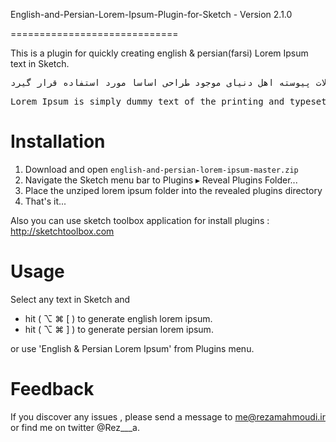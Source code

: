 English-and-Persian-Lorem-Ipsum-Plugin-for-Sketch - Version 2.1.0

=============================

This is a plugin for quickly creating english & persian(farsi) Lorem Ipsum text in Sketch.

<pre>
لورم ایپسوم متن ساختگی با تولید سادگی نامفهوم از صنعت چاپ و با استفاده از طراحان گرافیک است. چاپگرها و متون بلکه روزنامه و مجله در ستون و سطرآنچنان که لازم است و برای شرایط فعلی تکنولوژی مورد نیاز و کاربردهای متنوع با هدف بهبود ابزارهای کاربردی می باشد. کتابهای زیادی در شصت و سه درصد گذشته، حال و آینده شناخت فراوان جامعه و متخصصان را می طلبد تا با نرم افزارها شناخت بیستری را برای طراحان رایانه ای و فرهنگ پیشرو در زبان فارسی ایجاد کرد. در این صورت می توان امید داشت که تمام و دشواری موجود در ارائه راهکارها و شرایط سخت تایپ به پایان رسد وزمان مورد نیاز شامل حروفچینی دستاوردهای اصلی و جوابگوی سوالات پیوسته اهل دنیای موجود طراحی اساسا مورد استفاده قرار گیرد.
</pre>
<pre>
Lorem Ipsum is simply dummy text of the printing and typesetting industry. Lorem Ipsum has been the industry's standard dummy text ever since the 1500s, when an unknown printer took a galley of type and scrambled it to make a type specimen book. It has survived not only five centuries, but also the leap into electronic typesetting, remaining essentially unchanged. It was popularised in the 1960s with the release of Letraset sheets containing Lorem Ipsum passages, and more recently with desktop publishing software like Aldus PageMaker including versions of Lorem Ipsum.
</pre>

Installation
=============================
<ol>
  <li>Download and open <code>english-and-persian-lorem-ipsum-master.zip</code></li>
  <li>Navigate the Sketch menu bar to Plugins ▸ Reveal Plugins Folder...</li>
  <li>Place the unziped lorem ipsum folder into the revealed plugins directory</li>
  <li>That's it...</li>
</ol>

Also you can use sketch toolbox application for install plugins : http://sketchtoolbox.com

Usage
=============================

Select any text in Sketch and 

- hit ( ⌥ ⌘ [ ) to generate english lorem ipsum.
- hit ( ⌥ ⌘ ] ) to generate persian lorem ipsum.

or use 'English & Persian Lorem Ipsum' from Plugins menu.

Feedback
=============================

If you discover any issues , please send a message to me@rezamahmoudi.ir or find me on twitter @Rez___a.
